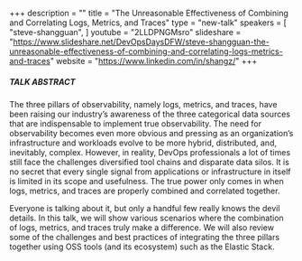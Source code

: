 +++
description = ""
title = "The Unreasonable Effectiveness of Combining and Correlating Logs, Metrics, and Traces"
type = "new-talk"
speakers = [
        "steve-shangguan",
]
youtube = "2LLDPNGMsro"
slideshare = "https://www.slideshare.net/DevOpsDaysDFW/steve-shangguan-the-unreasonable-effectiveness-of-combining-and-correlating-logs-metrics-and-traces"
website = "https://www.linkedin.com/in/shangz/"
+++
##### TALK ABSTRACT

The three pillars of observability, namely logs, metrics, and traces, have been raising our industry’s awareness of the three categorical data sources that are indispensable to implement true observability. The need for observability becomes even more obvious and pressing as an organization’s infrastructure and workloads evolve to be more hybrid, distributed, and, inevitably, complex. However, in reality, DevOps professionals a lot of times still face the challenges diversified tool chains and disparate data silos. It is no secret that every single signal from applications or infrastructure in itself is limited in its scope and usefulness. The true power only comes in when logs, metrics, and traces are properly combined and correlated together.

Everyone is talking about it, but only a handful few really knows the devil details. In this talk, we will show various scenarios where the combination of logs, metrics, and traces truly make a difference. We will also review some of the challenges and best practices of integrating the three pillars together using OSS tools (and its ecosystem) such as the Elastic Stack.